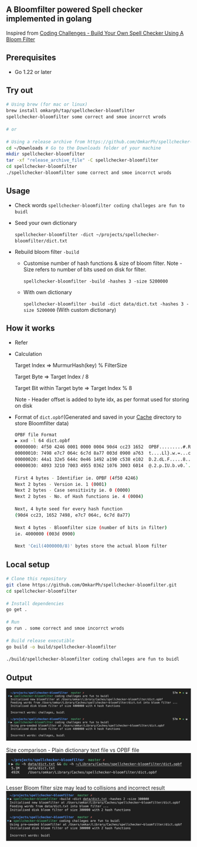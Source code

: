 
## A Bloomfilter powered Spell checker implemented in golang

Inspired from [Coding Challenges - Build Your Own Spell Checker Using A Bloom Filter
](https://codingchallenges.fyi/challenges/challenge-bloom/)

## Prerequisites

- Go 1.22 or later

## Try out

```bash
# Using brew (for mac or linux)
brew install omkarph/tap/spellchecker-bloomfilter
spellchecker-bloomfilter some correct and smoe incorrct wrods

# or

# Using a release archive from https://github.com/OmkarPh/spellchecker-bloomfilter/releases/latest
cd ~/Downloads # Go to the Downloads folder of your machine
mkdir spellchecker-bloomfilter
tar -xf "release_archive_file" -C spellchecker-bloomfilter
cd spellchecker-bloomfilter
./spellchecker-bloomfilter some correct and smoe incorrct wrods

```

## Usage

- Check words `spellchecker-bloomfilter coding challeges are fun to buidl`
- Seed your own dictionary
  
  `spellchecker-bloomfilter -dict ~/projects/spellchecker-bloomfilter/dict.txt`

- Rebuild bloom filter `-build`
  - Customise number of hash functions & size of bloom filter.
     Note - Size refers to number of bits used on disk for filter.
    
    `spellchecker-bloomfilter -build -hashes 3 -size 5200000`

  - With own dictionary

    `spellchecker-bloomfilter -build -dict data/dict.txt -hashes 3 -size 5200000` (With custom dictionary)



## How it works

- Refer 

- Calculation
  
  Target Index => MurmurHash(key) % FilterSize

  Target Byte => Target Index / 8

  Target Bit within Target byte => Target Index % 8

  Note - Header offset is added to byte idx, as per format used for storing on disk

- Format of `dict.opbf`(Generated and saved in your [Cache](https://pkg.go.dev/os#UserCacheDir) directory to store Bloomfilter data)

  ```bash
  OPBF file Format
  ▶ xxd -l 64 dict.opbf 
  00000000: 4f50 4246 0001 0000 0004 90d4 cc23 1652  OPBF.........#.R
  00000010: 7498 e7c7 064c 6c7d 8a77 003d 0900 a763  t....Ll}.w.=...c
  00000020: 44a1 32e5 644c 0e46 1492 a190 c538 e102  D.2.dL.F.....8..
  00000030: 4093 3210 7003 4955 0362 1076 3003 6014  @.2.p.IU.b.v0.`.

  First 4 bytes - Identifier ie. OPBF (4f50 4246)
  Next 2 bytes - Version ie. 1 (0001)
  Next 2 bytes - Case sensitivity ie. 0 (0000)
  Next 2 bytes - No. of Hash functions ie. 4 (0004)
  
  Next, 4 byte seed for every hash function 
  (90d4 cc23, 1652 7498, e7c7 064c, 6c7d 8a77)
  
  Next 4 bytes - Bloomfilter size (number of bits in filter)
  ie. 4000000 (003d 0900)

  Next 'Ceil(4000000/8)' bytes store the actual bloom filter
  ```
## Local setup

```bash
# Clone this repository
git clone https://github.com/OmkarPh/spellchecker-bloomfilter.git
cd spellchecker-bloomfilter

# Install dependencies
go get .

# Run
go run . some correct and smoe incorrct wrods

# Build release executible
go build -o build/spellchecker-bloomfilter

./build/spellchecker-bloomfilter coding challeges are fun to buidl
```

## Output

![spellchecker-bloomfilter](assets/output.png)

Size comparison - Plain dictionary text file vs OPBF file
![spellchecker-bloomfilter-size-comparison](assets/sizeComparison.png)

Lesser Bloom filter size may lead to collisions and incorrect result
![spellchecker-bloomfilter-collison](assets/collision.png)
